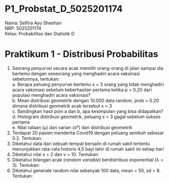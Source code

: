 # P1_Probstat_D_5025201174

Nama: Selfira Ayu Sheehan  
NRP: 5025201174  
Kelas: Probabilitas dan Statistik D

# Praktikum 1 - Distribusi Probabilitas

1. Seorang penyurvei secara acak memilih orang-orang di jalan sampai dia bertemu dengan seseorang yang menghadiri acara vaksinasi sebelumnya, tentukan:  
   a. Berapa peluang penyurvei bertemu x = 3 orang yang tidak menghadiri acara vaksinasi sebelum keberhasilan pertama ketika p = 0,20 dari populasi menghadiri acara vaksinasi?  
   b. Mean distribusi geometrik dengan 10.000 data random, prob = 0.20 dimana distribusi geometrik acak tersebut x = 3  
   c. Bandingkan hasil poin a dan b, apa kesimpulan yang bisa didapatkan?  
   d. Histogram distribusi geometrik, peluang x = 3 gagal sebelum sukses pertama  
   e. Nilai rataan (μ) dan varian (σ²) dari distribusi geometrik  
3. Terdapat 20 pasien menderita Covid19 dengan peluang sembuh sebesar 0.2. Tentukan:
4. Diketahui data dari sebuah tempat bersalin di rumah sakit tertentu menunjukkan rata-rata historis 4,5 bayi lahir di rumah sakit ini setiap hari
5. Diketahui nilai x = 2 dan v = 10. Tentukan:
6. Diketahui bilangan acak (*random variable*) berdistribusi exponential (λ = 3). Tentukan:
7. Diketahui generate random nilai sebanyak 100 data, mean = 50, sd = 8. Tentukan:
